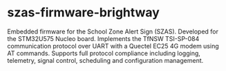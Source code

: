 # szas-firmware-brightway
Embedded firmware for the School Zone Alert Sign (SZAS). Developed for the STM32U575 Nucleo board. Implements the TfNSW TSI-SP-084 communication protocol over UART with a Quectel EC25 4G modem using AT commands. Supports full protocol compliance including logging, telemetry, signal control, scheduling and configuration management.
